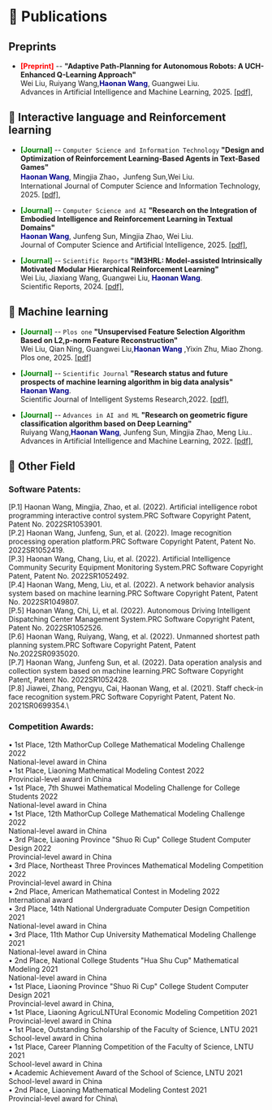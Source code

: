 
# 📝 Publications 

## Preprints 
- <span style="color:red; font-weight:bold;">[Preprint]</span> 
--  **"Adaptive Path-Planning for Autonomous Robots: A UCH-Enhanced Q-Learning Approach"**  
Wei Liu, Ruiyang Wang,<span style="color:darkblue">**Haonan Wang**</span>, Guangwei Liu.\
Advances in Artificial Intelligence and Machine Learning, 2025. [[pdf]](https://arxiv.org/abs/2501.05411),

## 📕 Interactive language and Reinforcement learning

- <span style="color:green; font-weight:bold;">[Journal]</span> 
-- ``Computer Science and Information Technology`` **"Design and Optimization of Reinforcement Learning-Based Agents in Text-Based Games"**  
<span style="color:darkblue">**Haonan Wang**</span>,  Mingjia Zhao，Junfeng Sun,Wei Liu.\
International Journal of Computer Science and Information Technology, 2025. [[pdf]](https://wepub.org/index.php/IJCSIT/article/view/5152),

- <span style="color:green; font-weight:bold;">[Journal]</span> 
-- ``Computer Science and AI`` **"Research on the Integration of Embodied Intelligence and Reinforcement Learning in Textual Domains"**  
<span style="color:darkblue">**Haonan Wang**</span>, Junfeng Sun, Mingjia Zhao, Wei Liu.\
Journal of Computer Science and Artificial Intelligence, 2025. [[pdf]](),

- <span style="color:green; font-weight:bold;">[Journal]</span> 
-- ``Scientific Reports`` **"IM3HRL: Model-assisted Intrinsically Motivated Modular Hierarchical Reinforcement Learning"**  
Wei Liu, Jiaxiang Wang, Guangwei Liu, <span style="color:darkblue">**Haonan Wang**</span>.\
Scientific Reports, 2024. [[pdf]](https://www.researchsquare.com/article/rs-4299675/v1),

## 📙 Machine learning

- <span style="color:green; font-weight:bold;">[Journal]</span> 
-- ``Plos one`` **"Unsupervised Feature Selection Algorithm Based on L2,p-norm Feature Reconstruction"**  
  Wei Liu, Qian Ning, Guangwei Liu,<span style="color:darkblue">**Haonan Wang**</span> ,Yixin Zhu, Miao Zhong.\
Plos one, 2025. [[pdf]](https://journals.plos.org/plosone/article?id=10.1371/journal.pone.0318431)

- <span style="color:green; font-weight:bold;">[Journal]</span> 
-- ``Scientific Journal`` **"Research status and future prospects of machine learning algorithm in big data analysis"**  
  <span style="color:darkblue">**Haonan Wang**</span>.\
Scientific Journal of Intelligent Systems Research,2022. [[pdf]](https://www.clausiuspress.com/article/1212.html),

- <span style="color:green; font-weight:bold;">[Journal]</span> 
-- ``Advances in AI and ML`` **"Research on geometric figure classification algorithm based on Deep Learning"**  
  Ruiyang Wang,<span style="color:darkblue">**Haonan Wang**</span>, Junfeng Sun, Mingjia Zhao, Meng Liu.</span>.\
Advances in Artificial Intelligence and Machine Learning, 2022. [[pdf]](https://arxiv.org/abs/2404.16561),

## 📗 Other Field
### Software Patents:
[P.1] Haonan Wang, Mingjia, Zhao, et al. (2022). Artificial intelligence robot programming interactive control
system.PRC Software Copyright Patent, Patent No. 2022SR1053901.\
[P.2] Haonan Wang, Junfeng, Sun, et al. (2022). Image recognition processing operation platform.PRC Software
Copyright Patent, Patent No. 2022SR1052419.\
[P.3] Haonan Wang, Chang, Liu, et al. (2022). Artificial Intelligence Community Security Equipment Monitoring
System.PRC Software Copyright Patent, Patent No. 2022SR1052492.\
[P.4] Haonan Wang, Meng, Liu, et al. (2022). A network behavior analysis system based on machine
learning.PRC Software Copyright Patent, Patent No. 2022SR1049807.\
[P.5] Haonan Wang, Chi, Li, et al. (2022). Autonomous Driving Intelligent Dispatching Center Management
System.PRC Software Copyright Patent, Patent No. 2022SR1052526.\
[P.6] Haonan Wang, Ruiyang, Wang, et al. (2022). Unmanned shortest path planning system.PRC Software
Copyright Patent, Patent No.2022SR0935020.\
[P.7] Haonan Wang, Junfeng Sun, et al. (2022). Data operation analysis and collection system based on machine
learning.PRC Software Copyright Patent, Patent No. 2022SR1052428.\
[P.8] Jiawei, Zhang, Pengyu, Cai, Haonan Wang, et al. (2021). Staff check-in face recognition system.PRC Software
Copyright Patent, Patent No. 2021SR0699354.\

### Competition Awards:
• 1st Place, 12th MathorCup College Mathematical Modeling Challenge 2022\
National-level award in China\
• 1st Place, Liaoning Mathematical Modeling Contest 2022\
Provincial-level award in China\
• 1st Place, 7th Shuwei Mathematical Modeling Challenge for College Students 2022\
National-level award in China\
• 1st Place, 12th MathorCup College Mathematical Modeling Challenge 2022\
National-level award in China\
• 3rd Place, Liaoning Province "Shuo Ri Cup" College Student Computer Design 2022\
Provincial-level award in China\
• 3rd Place, Northeast Three Provinces Mathematical Modeling Competition 2022\
Provincial-level award in China\
• 2nd Place, American Mathematical Contest in Modeling 2022\
International award\
• 3rd Place, 14th National Undergraduate Computer Design Competition 2021\
National-level award in China\
• 3rd Place, 11th Mathor Cup University Mathematical Modeling Challenge 2021\
National-level award in China\
• 2nd Place, National College Students "Hua Shu Cup" Mathematical Modeling 2021\
National-level award in China\
• 1st Place, Liaoning Province "Shuo Ri Cup" College Student Computer Design 2021\
Provincial-level award in China,\
• 1st Place, Liaoning AgricuLNTUral Economic Modeling Competition 2021\
Provincial-level award in China\
• 1st Place, Outstanding Scholarship of the Faculty of Science, LNTU 2021\
School-level award in China\
• 1st Place, Career Planning Competition of the Faculty of Science, LNTU 2021\
School-level award in China\
• Academic Achievement Award of the School of Science, LNTU 2021\
School-level award in China\
• 2nd Place, Liaoning Mathematical Modeling Contest 2021\
Provincial-level award for China\














